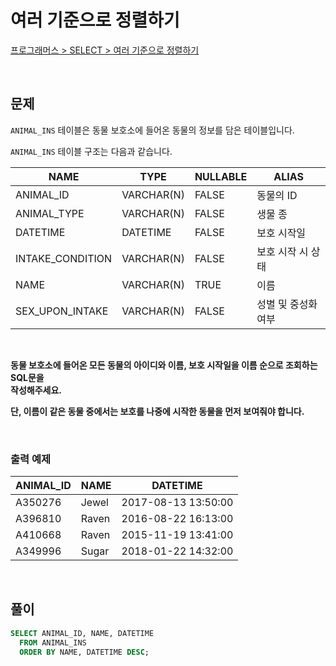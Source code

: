 # 여러 기준으로 정렬하기

[프로그래머스 > SELECT > 여러 기준으로 정렬하기](https://school.programmers.co.kr/learn/courses/30/lessons/59404)

<br/>

## 문제

`ANIMAL_INS` 테이블은 동물 보호소에 들어온 동물의 정보를 담은 테이블입니다.

`ANIMAL_INS` 테이블 구조는 다음과 같습니다.

| NAME                | TYPE       | NULLABLE | ALIAS             |
| ------------------- | ---------- | -------- | ----------------- |
| ANIMAL_ID           | VARCHAR(N) | FALSE    | 동물의 ID          |
| ANIMAL_TYPE         | VARCHAR(N) | FALSE    | 생물 종            |
| DATETIME            | DATETIME   | FALSE    | 보호 시작일         |
| INTAKE_CONDITION    | VARCHAR(N) | FALSE    | 보호 시작 시 상태   |
| NAME                | VARCHAR(N) | TRUE     | 이름               |
| SEX_UPON_INTAKE     | VARCHAR(N) | FALSE    | 성별 및 중성화 여부  |

<br/>

**동물 보호소에 들어온 모든 동물의 아이디와 이름, 보호 시작일을 이름 순으로 조회하는 SQL문을  
작성해주세요.**

**단, 이름이 같은 동물 중에서는 보호를 나중에 시작한 동물을 먼저 보여줘야 합니다.**

<br/>

### 출력 예제

| ANIMAL_ID | NAME  | DATETIME            |
| --------- | ----- | ------------------- |
| A350276   | Jewel | 2017-08-13 13:50:00 |
| A396810   | Raven | 2016-08-22 16:13:00 |
| A410668   | Raven | 2015-11-19 13:41:00 |
| A349996   | Sugar | 2018-01-22 14:32:00 |

<br/>

## 풀이

```SQL
SELECT ANIMAL_ID, NAME, DATETIME
  FROM ANIMAL_INS
  ORDER BY NAME, DATETIME DESC;
```
